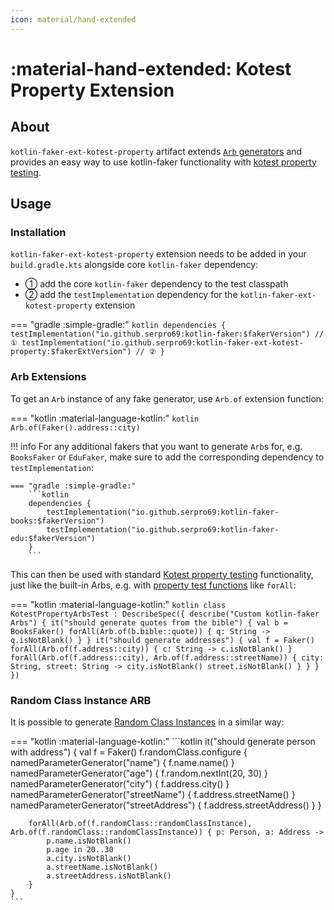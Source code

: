```yaml
---
icon: material/hand-extended
---
```


# :material-hand-extended: Kotest Property Extension

## About

`kotlin-faker-ext-kotest-property` artifact extends [`Arb` generators](https://kotest.io/docs/proptest/property-test-generators.html) and provides an easy way to use kotlin-faker functionality with [kotest property testing](https://kotest.io/docs/proptest/property-based-testing.html).

## Usage

### Installation

`kotlin-faker-ext-kotest-property` extension needs to be added in your `build.gradle.kts` alongside core `kotlin-faker` dependency:

- ① add the core `kotlin-faker` dependency to the test classpath
- ② add the `testImplementation` dependency for the `kotlin-faker-ext-kotest-property` extension

=== "gradle :simple-gradle:"
    ```kotlin
    dependencies {
        testImplementation("io.github.serpro69:kotlin-faker:$fakerVersion") // ①
        testImplementation("io.github.serpro69:kotlin-faker-ext-kotest-property:$fakerExtVersion") // ②
    }
    ```

### Arb Extensions

To get an `Arb` instance of any fake generator, use `Arb.of` extension function:

=== "kotlin :material-language-kotlin:"
    ```kotlin
    Arb.of(Faker().address::city)
    ```

!!! info
    For any additional fakers that you want to generate `Arb`s for, e.g. `BooksFaker` or `EduFaker`, make sure to add the corresponding dependency to `testImplementation`:

    === "gradle :simple-gradle:"
        ```kotlin
        dependencies {
            testImplementation("io.github.serpro69:kotlin-faker-books:$fakerVersion")
            testImplementation("io.github.serpro69:kotlin-faker-edu:$fakerVersion")
        }
        ```

This can then be used with standard [Kotest property testing](https://kotest.io/docs/proptest/property-based-testing.html) functionality, just like the built-in Arbs, e.g. with [property test functions](https://kotest.io/docs/proptest/property-test-functions.html) like `forAll`:

=== "kotlin :material-language-kotlin:"
    ```kotlin
    class KotestPropertyArbsTest : DescribeSpec({
        describe("Custom kotlin-faker Arbs") {
            it("should generate quotes from the bible") {
                val b = BooksFaker()
                forAll(Arb.of(b.bible::quote)) { q: String ->
                    q.isNotBlank()
                }
            }
            it("should generate addresses") {
                val f = Faker()
                forAll(Arb.of(f.address::city)) { c: String ->
                    c.isNotBlank()
                }
                forAll(Arb.of(f.address::city), Arb.of(f.address::streetName)) { city: String, street: String ->
                    city.isNotBlank()
                    street.isNotBlank()
                }
            }
        }
    })
    ```

### Random Class Instance ARB

It is possible to generate [Random Class Instances](../../wiki/random-class-instance.md) in a similar way:

=== "kotlin :material-language-kotlin:"
    ```kotlin
    it("should generate person with address") {
        val f = Faker()
        f.randomClass.configure {
            namedParameterGenerator("name") { f.name.name() }
            namedParameterGenerator("age") { f.random.nextInt(20, 30) }
            namedParameterGenerator("city") { f.address.city() }
            namedParameterGenerator("streetName") { f.address.streetName() }
            namedParameterGenerator("streetAddress") { f.address.streetAddress() }
        }

        forAll(Arb.of(f.randomClass::randomClassInstance), Arb.of(f.randomClass::randomClassInstance)) { p: Person, a: Address ->
            p.name.isNotBlank()
            p.age in 20..30
            a.city.isNotBlank()
            a.streetName.isNotBlank()
            a.streetAddress.isNotBlank()
        }
    }
    ```
